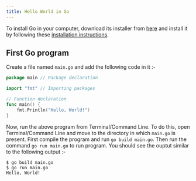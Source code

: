```yaml
---
title: Hello World in Go
---
```


To install Go in your computer, download its installer from <a href='https://golang.org/dl/' target='_blank' rel='nofollow'>here</a> and install it by following these <a href='https://golang.org/doc/install' target='_blank' rel='nofollow'>installation instructions</a>.


## First Go program

Create a file named `main.go` and add the following code in it :-

```go
package main // Package declaration

import "fmt" // Importing packages

// Function declaration
func main() {
	fmt.Println("Hello, World!")
}

```
Now, run the above program from Terminal/Command Line. To do this, open Terminal/Command Line and move to the directory in which `main.go` is present. First compile the program and run `go build main.go`. Then run the command `go run main.go` to run program.
You should see the ouptut similar to the following output :-

    $ go build main.go
    $ go run main.go
    Hello, World!
